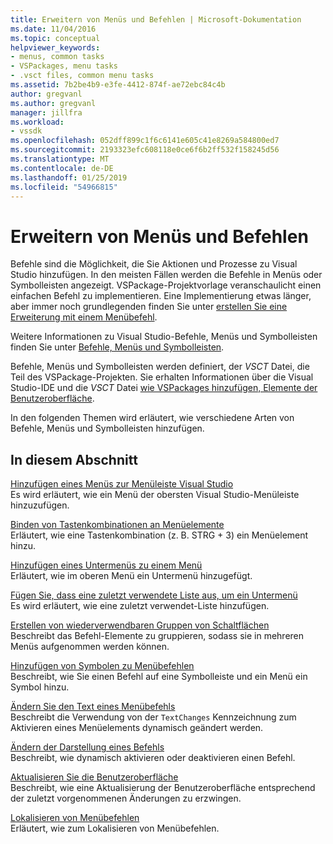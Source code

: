```yaml
---
title: Erweitern von Menüs und Befehlen | Microsoft-Dokumentation
ms.date: 11/04/2016
ms.topic: conceptual
helpviewer_keywords:
- menus, common tasks
- VSPackages, menu tasks
- .vsct files, common menu tasks
ms.assetid: 7b2be4b9-e3fe-4412-874f-ae72ebc84c4b
author: gregvanl
ms.author: gregvanl
manager: jillfra
ms.workload:
- vssdk
ms.openlocfilehash: 052dff899c1f6c6141e605c41e8269a584800ed7
ms.sourcegitcommit: 2193323efc608118e0ce6f6b2ff532f158245d56
ms.translationtype: MT
ms.contentlocale: de-DE
ms.lasthandoff: 01/25/2019
ms.locfileid: "54966815"
---
```

# <a name="extend-menus-and-commands"></a>Erweitern von Menüs und Befehlen
Befehle sind die Möglichkeit, die Sie Aktionen und Prozesse zu Visual Studio hinzufügen. In den meisten Fällen werden die Befehle in Menüs oder Symbolleisten angezeigt. VSPackage-Projektvorlage veranschaulicht einen einfachen Befehl zu implementieren. Eine Implementierung etwas länger, aber immer noch grundlegenden finden Sie unter [erstellen Sie eine Erweiterung mit einem Menübefehl](../extensibility/creating-an-extension-with-a-menu-command.md).  
  
 Weitere Informationen zu Visual Studio-Befehle, Menüs und Symbolleisten finden Sie unter [Befehle, Menüs und Symbolleisten](../extensibility/internals/commands-menus-and-toolbars.md).  
  
 Befehle, Menüs und Symbolleisten werden definiert, der *VSCT* Datei, die Teil des VSPackage-Projekten. Sie erhalten Informationen über die Visual Studio-IDE und die *VSCT* Datei [wie VSPackages hinzufügen, Elemente der Benutzeroberfläche](../extensibility/internals/how-vspackages-add-user-interface-elements.md).  
  
 In den folgenden Themen wird erläutert, wie verschiedene Arten von Befehle, Menüs und Symbolleisten hinzufügen.  
  
## <a name="in-this-section"></a>In diesem Abschnitt  
 [Hinzufügen eines Menüs zur Menüleiste Visual Studio](../extensibility/adding-a-menu-to-the-visual-studio-menu-bar.md)  
 Es wird erläutert, wie ein Menü der obersten Visual Studio-Menüleiste hinzuzufügen.  
  
 [Binden von Tastenkombinationen an Menüelemente](../extensibility/binding-keyboard-shortcuts-to-menu-items.md)  
 Erläutert, wie eine Tastenkombination (z. B. STRG + 3) ein Menüelement hinzu.  
  
 [Hinzufügen eines Untermenüs zu einem Menü](../extensibility/adding-a-submenu-to-a-menu.md)  
 Erläutert, wie im oberen Menü ein Untermenü hinzugefügt.  
  
 [Fügen Sie, dass eine zuletzt verwendete Liste aus, um ein Untermenü](../extensibility/adding-a-most-recently-used-list-to-a-submenu.md)  
 Es wird erläutert, wie eine zuletzt verwendet-Liste hinzufügen.  
  
 [Erstellen von wiederverwendbaren Gruppen von Schaltflächen](../extensibility/creating-reusable-groups-of-buttons.md)  
 Beschreibt das Befehl-Elemente zu gruppieren, sodass sie in mehreren Menüs aufgenommen werden können.  
  
 [Hinzufügen von Symbolen zu Menübefehlen](../extensibility/adding-icons-to-menu-commands.md)  
 Beschreibt, wie Sie einen Befehl auf eine Symbolleiste und ein Menü ein Symbol hinzu.  
  
 [Ändern Sie den Text eines Menübefehls](../extensibility/changing-the-text-of-a-menu-command.md)  
 Beschreibt die Verwendung von der `TextChanges` Kennzeichnung zum Aktivieren eines Menüelements dynamisch geändert werden.  
  
 [Ändern der Darstellung eines Befehls](../extensibility/changing-the-appearance-of-a-command.md)  
 Beschreibt, wie dynamisch aktivieren oder deaktivieren einen Befehl.  
  
 [Aktualisieren Sie die Benutzeroberfläche](../extensibility/updating-the-user-interface.md)  
 Beschreibt, wie eine Aktualisierung der Benutzeroberfläche entsprechend der zuletzt vorgenommenen Änderungen zu erzwingen.  
  
 [Lokalisieren von Menübefehlen](../extensibility/localizing-menu-commands.md)  
 Erläutert, wie zum Lokalisieren von Menübefehlen.  